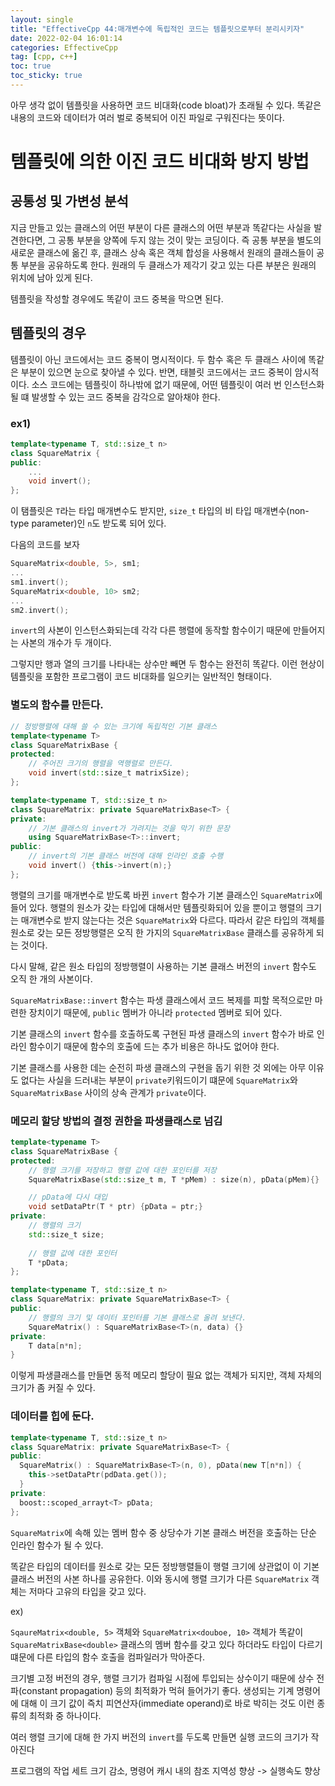 ```yaml
---
layout: single
title: "EffectiveCpp 44:매개변수에 독립적인 코드는 템플릿으로부터 분리시키자"
date: 2022-02-04 16:01:14
categories: EffectiveCpp
tag: [cpp, c++]
toc: true
toc_sticky: true
---
```


아무 생각 없이 템플릿을 사용하면 코드 비대화(code bloat)가 초래될 수 있다. 똑같은 내용의 코드와 데이터가 여러 벌로 중복되어 이진 파일로 구워진다는 뜻이다.

# 템플릿에 의한 이진 코드 비대화 방지 방법

## 공통성 및 가변성 분석
지금 만들고 있는 클래스의 어떤 부분이 다른 클래스의 어떤 부분과 똑같다는 사실을 발견한다면, 그 공통 부분을 양쪽에 두지 않는 것이 맞는 코딩이다. 즉 공통 부분을 별도의 새로운 클래스에 옮긴 후, 클래스 상속 혹은 객체 합성을 사용해서 원래의 클래스들이 공통 부분을 공유하도록 한다. 원래의 두 클래스가 제각기 갖고 있는 다른 부분은 원래의 위치에 남아 있게 된다.

템플릿을 작성할 경우에도 똑같이 코드 중복을 막으면 된다.

## 템플릿의 경우
템플릿이 아닌 코드에서는 코드 중복이 명시적이다. 두 함수 혹은 두 클래스 사이에 똑같은 부분이 있으면 눈으로 찾아낼 수 있다. 반면, 태블릿 코드에서는 코드 중복이 암시적이다. 소스 코드에는 템플릿이 하나밖에 없기 때문에, 어떤 템플릿이 여러 번 인스턴스화될 떄 발생할 수 있는 코드 중복을 감각으로 알아채야 한다.

### ex1)
```cpp
template<typename T, std::size_t n>
class SquareMatrix {
public:
    ...
    void invert();
};
```

이 탬플릿은 `T`라는 타입 매개변수도 받지만, `size_t` 타입의 비 타입 매개변수(non-type parameter)인 `n`도 받도록 되어 있다.

다음의 코드를 보자
```cpp
SquareMatrix<double, 5>, sm1;
...
sm1.invert();
SquareMatrix<double, 10> sm2;
...
sm2.invert();
```
`invert`의 사본이 인스턴스화되는데 각각 다른 행렬에 동작할 함수이기 때문에 만들어지는 사본의 개수가 두 개이다.

그렇지만 행과 열의 크기를 나타내는 상수만 빼면 두 함수는 완전히 똑같다. 이런 현상이 템플릿을 포함한 프로그램이 코드 비대화를 일으키는 일반적인 형태이다.

### 별도의 함수를 만든다.
```cpp
// 정방행렬에 대해 쓸 수 있는 크기에 독립적인 기본 클래스
template<typename T>
class SquareMatrixBase {
protected:
    // 주어진 크기의 행렬을 역행렬로 만든다.
    void invert(std::size_t matrixSize);
};

template<typename T, std::size_t n>
class SquareMatrix: private SquareMatrixBase<T> {
private:
    // 기본 클래스의 invert가 가려지는 것을 막기 위한 문장
    using SquareMatrixBase<T>::invert;
public:
    // invert의 기본 클래스 버전에 대해 인라인 호출 수행
    void invert() {this->invert(n);}
};
```

행렬의 크기를 매개변수로 받도록 바뀐 `invert` 함수가 기본 클래스인 `SquareMatrix`에 들어 있다. 행렬의 원소가 갖는 타입에 대해서만 템플릿화되어 있을 뿐이고 행렬의 크기는 매개변수로 받지 않는다는 것은 `SquareMatrix`와 다르다. 따라서 같은 타입의 객체를 원소로 갖는 모든 정방행렬은 오직 한 가지의 `SquareMatrixBase` 클래스를 공유하게 되는 것이다.

다시 말해, 같은 원소 타입의 정방행렬이 사용하는 기본 클래스 버전의 `invert` 함수도 오직 한 개의 사본이다.

`SquareMatrixBase::invert` 함수는 파생 클래스에서 코드 복제를 피할 목적으로만 마련한 장치이기 때문에, `public` 멤버가 아니라 `protected` 멤버로 되어 있다.

기본 클래스의 `invert` 함수를 호출하도록 구현된 파생 클래스의 `invert` 함수가 바로 인라인 함수이기 때문에 함수의 호출에 드는 추가 비용은 하나도 없어야 한다.

기본 클래스를 사용한 데는 순전히 파생 클래스의 구현을 돕기 위한 것 외에는 아무 이유도 없다는 사실을 드러내는 부분이 `private`키워드이기 떄문에 `SquareMatrix`와 `SquareMatrixBase` 사이의 상속 관계가 `private`이다.

### 메모리 할당 방법의 결정 권한을 파생클래스로 넘김

```cpp
template<typename T>
class SquareMatrixBase {
protected:
    // 행렬 크기를 저장하고 행렬 값에 대한 포인터를 저장
    SquareMatrixBase(std::size_t m, T *pMem) : size(n), pData(pMem){}

    // pData에 다시 대입
    void setDataPtr(T * ptr) {pData = ptr;}
private:
    // 행렬의 크기
    std::size_t size;
    
    // 행렬 값에 대한 포인터
    T *pData;
};

template<typename T, std::size_t n>
class SquareMatrix: private SquareMatrixBase<T> {
public:
    // 행렬의 크기 및 데이터 포인터를 기본 클래스로 올려 보낸다.
    SquareMatrix() : SquareMatrixBase<T>(n, data) {}
private:
    T data[n*n];
}
```

이렇게 파생클래스를 만들면 동적 메모리 할당이 필요 없는 객체가 되지만, 객체 자체의 크기가 좀 커질 수 있다. 

### 데이터를 힙에 둔다.
```cpp
template<typename T, std::size_t n>
class SquareMatrix: private SquareMatrixBase<T> {
public:
  SquareMatrix() : SquareMatrixBase<T>(n, 0), pData(new T[n*n]) {
    this->setDataPtr(pdData.get());
  }
private:
  boost::scoped_arrayt<T> pData;
};
```
`SquareMatrix`에 속해 있는 멤버 함수 중 상당수가 기본 클래스 버전을 호출하는 단순 인라인 함수가 될 수 있다.

똑같은 타입의 데이터를 원소로 갖는 모든 정방행렬들이 행렬 크기에 상관없이 이 기본 클래스 버전의 사본 하나를 공유한다. 이와 동시에 행렬 크기가 다른 `SquareMatrix` 객체는 저마다 고유의 타입을 갖고 있다. 

ex)

`SqaureMatrix<double, 5>` 객체와 `SquareMatrix<douboe, 10>` 객체가 똑같이 `SquareMatrixBase<double>` 클래스의 멤버 함수를 갖고 있다 하더라도 타입이 다르기 떄문에 다른 타입의 함수 호출을 컴파일러가 막아준다.

크기별 고정 버전의 경우, 행렬 크기가 컴파일 시점에 투입되는 상수이기 때문에 상수 전파(constant propagation) 등의 최적화가 먹혀 들어가기 좋다. 생성되는 기계 명령어에 대해 이 크기 값이 즉치 피연산자(immediate operand)로 바로 박히는 것도 이런 종류의 최적화 중 하나이다.

여러 행렬 크기에 대해 한 가지 버전의 `invert`를 두도록 만들면 실행 코드의 크기가 작아진다

프로그램의 작업 세트 크기 감소, 명령어 캐시 내의 참조 지역성 향상 -> 실행속도 향상

